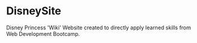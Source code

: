 # DisneySite
Disney Princess 'Wiki' Website created to directly apply learned skills from Web Development Bootcamp.
